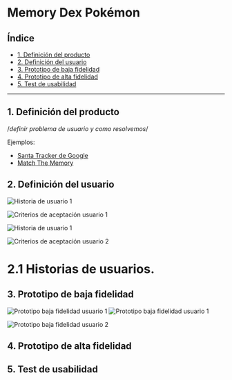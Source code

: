 # Memory Dex Pokémon

## Índice

* [1. Definición del producto](#1-Definición-del-producto)
* [2. Definición del usuario](#2-Definición-del-usuario)
* [3. Prototipo de baja fidelidad](#3-Prototipo-de-baja-fidelidad)
* [4. Prototipo de alta fidelidad](#4-Prototipo-de-alta-fidelidad)
* [5. Test de usabilidad](#5-Test-de-usabilidad)


***

## 1. Definición del producto
/*definir problema de usuario y como resolvemos*/ 


Ejemplos:

* [Santa Tracker de Google](https://santatracker.google.com/matching.html)
* [Match The Memory](https://matchthememory.com/play)

## 2. Definición del usuario

![Historia de usuario 1](https://github.com/katherine-valcarce/SCL017-memory-match-game/blob/master/imagenesProyecto/readme/Historia_de_usuario_1_.png)

![Criterios de aceptación usuario 1](https://github.com/katherine-valcarce/SCL017-memory-match-game/blob/master/imagenesProyecto/readme/Criterio_y_definici%C3%B3n_2.png)

![Historia de usuario 1](https://github.com/katherine-valcarce/SCL017-memory-match-game/blob/master/imagenesProyecto/readme/Historia_de_usuario_2.png)

![Criterios de aceptación usuario 2](https://github.com/katherine-valcarce/SCL017-memory-match-game/blob/master/imagenesProyecto/readme/Criterios_y_definici%C3%B3n_1.png)

# 2.1 Historias de usuarios.

## 3. Prototipo de baja fidelidad

![Prototipo baja fidelidad usuario 1](https://github.com/katherine-valcarce/SCL017-memory-match-game/blob/master/imagenesProyecto/readme/prototype_lf1.jpg)
![Prototipo baja fidelidad usuario 1](https://github.com/katherine-valcarce/SCL017-memory-match-game/blob/master/imagenesProyecto/readme/prototype_lf2.jpg)


![Prototipo baja fidelidad usuario 2](https://github.com/katherine-valcarce/SCL017-memory-match-game/blob/master/imagenesProyecto/readme/Prototipo_historia_2.png)

## 4. Prototipo de alta fidelidad

## 5. Test de usabilidad